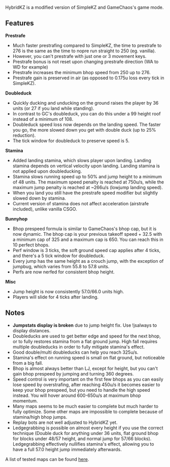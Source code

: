 HybridKZ is a modified version of SimpleKZ and GameChaos's game mode.
 
## Features

**Prestrafe**
- Much faster prestrafing compared to SimpleKZ, the time to prestrafe to 276 is the same as the time to nopre run straight to 250 (eg. vanilla). 
- However, you can't prestrafe with just one or 3 movement keys. 
- Prestrafe bonus is not reset upon changing prestrafe direction (WA to WD for example)
- Prestrafe increases the minimum bhop speed from 250 up to 276.
- Prestrafe gain is preserved in air (as opposed to 0.175u loss every tick in SimpleKZ). 

**Doubleduck**
- Quickly ducking and unducking on the ground raises the player by 36 units (or 27 if you land while standing).
- In contrast to GC's doubleduck, you can do this under a 99 height roof instead of a minimum of 108.
- Doubleduck speed loss now depends on the landing speed. The faster you go, the more slowed down you get with double duck (up to 25% reduction).
- The tick window for doubleduck to preserve speed is 5. 

**Stamina**
- Added landing stamina, which slows player upon landing. Landing stamina depends on vertical velocity upon landing. Landing stamina is not applied upon doubleducking.
- Stamina slows running speed up to 50% and jump height to a minimum of 48 units. The maximum speed penalty is reached at 750u/s, while the maximum jump penalty is reached at ~266u/s (lowjump landing speed). 
- When you land you still have the prestrafe speed modifier but slightly slowed down by stamina.
- Current version of stamina does not affect acceleration (airstrafe included), unlike vanilla CSGO.

**Bunnyhop**
- Bhop prespeed formula is similar to GameChaos's bhop cap, but it is now dynamic. The bhop cap is your previous takeoff speed + 32.5 with a minimum cap of 325 and a maximum cap is 650. You can reach this in 10 perfect bhops. 
- Perf window is 3 ticks, the soft ground speed cap applies after 4 ticks, and there's a 5 tick window for doubleduck. 
- Every jump has the same height as a crouch jump, with the exception of jumpbug, which varies from 55.8 to 57.8 units. 
- Perfs are now nerfed for consistent bhop height.

**Misc**
- Jump height is now consistently 57.0/66.0 units high.
- Players will slide for 4 ticks after landing.

## Notes
- **Jumpstats display is broken** due to jump height fix. Use !jsalways to display distances.
- Doubleducks are used to get better edge and speed for the next bhop, or to fully restores stamina from a flat ground jump. High fall requires multiple doubleducks in order to fully mitigate stamina's effect.
- Good double/multi doubleducks can help you reach 325u/s.
- Stamina's effect on running speed is small on flat ground, but noticeable from a big fall.
- Bhop is almost always better than LJ, except for height, but you can't gain bhop prespeed by jumping and turning 360 degrees.
- Speed control is very important on the first few bhops as you can easily lose speed by overstrafing, after reaching 450u/s it becomes easier to keep your bhop prespeed, but you need to handle the high speed instead. You will hover around 600-650u/s at maximum bhop momentum.
- Many maps seems to be much easier to complete but much harder to fully optimize. Some other maps are impossible to complete because of stamina/high bhop jumps.
- Replay bots are not well adjusted to HybridKZ yet.
- Ledgegrabbing is possible on almost every height if you use the correct technique (Double duck for anything under 36 units, flat ground bhop for blocks under 48/57 height, and normal jump for 57/66 blocks). Ledgegrabbing effectively nullifies stamina's effect, allowing you to have a full 57.0 height jump immediately afterwards.

A list of tested maps can be found [here](https://docs.google.com/spreadsheets/d/1dBCF3g1XcN-L9a1k54UXUgAwA9vr5hERYtD1qoUDMNs/edit?usp=sharing).